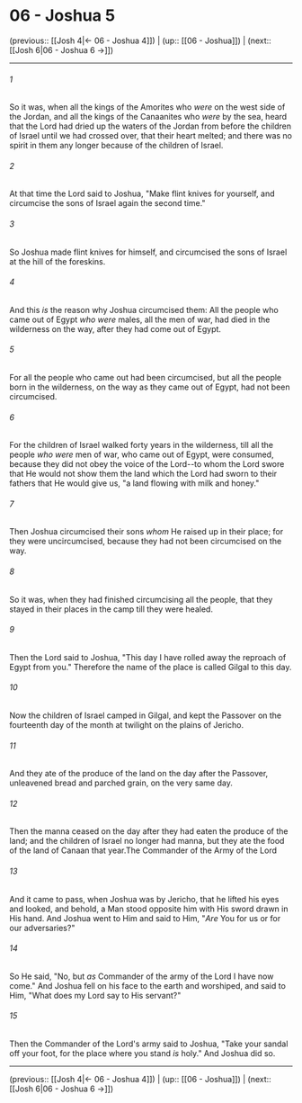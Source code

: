 # 06 - Joshua 5

(previous:: [[Josh 4|← 06 - Joshua 4]]) | (up:: [[06 - Joshua]]) | (next:: [[Josh 6|06 - Joshua 6 →]])

***


###### 1 
So it was, when all the kings of the Amorites who _were_ on the west side of the Jordan, and all the kings of the Canaanites who _were_ by the sea, heard that the Lord had dried up the waters of the Jordan from before the children of Israel until we had crossed over, that their heart melted; and there was no spirit in them any longer because of the children of Israel. 

###### 2 
At that time the Lord said to Joshua, "Make flint knives for yourself, and circumcise the sons of Israel again the second time." 

###### 3 
So Joshua made flint knives for himself, and circumcised the sons of Israel at the hill of the foreskins. 

###### 4 
And this _is_ the reason why Joshua circumcised them: All the people who came out of Egypt _who were_ males, all the men of war, had died in the wilderness on the way, after they had come out of Egypt. 

###### 5 
For all the people who came out had been circumcised, but all the people born in the wilderness, on the way as they came out of Egypt, had not been circumcised. 

###### 6 
For the children of Israel walked forty years in the wilderness, till all the people _who were_ men of war, who came out of Egypt, were consumed, because they did not obey the voice of the Lord--to whom the Lord swore that He would not show them the land which the Lord had sworn to their fathers that He would give us, "a land flowing with milk and honey." 

###### 7 
Then Joshua circumcised their sons _whom_ He raised up in their place; for they were uncircumcised, because they had not been circumcised on the way. 

###### 8 
So it was, when they had finished circumcising all the people, that they stayed in their places in the camp till they were healed. 

###### 9 
Then the Lord said to Joshua, "This day I have rolled away the reproach of Egypt from you." Therefore the name of the place is called Gilgal to this day. 

###### 10 
Now the children of Israel camped in Gilgal, and kept the Passover on the fourteenth day of the month at twilight on the plains of Jericho. 

###### 11 
And they ate of the produce of the land on the day after the Passover, unleavened bread and parched grain, on the very same day. 

###### 12 
Then the manna ceased on the day after they had eaten the produce of the land; and the children of Israel no longer had manna, but they ate the food of the land of Canaan that year.The Commander of the Army of the Lord 

###### 13 
And it came to pass, when Joshua was by Jericho, that he lifted his eyes and looked, and behold, a Man stood opposite him with His sword drawn in His hand. And Joshua went to Him and said to Him, "_Are_ You for us or for our adversaries?" 

###### 14 
So He said, "No, but _as_ Commander of the army of the Lord I have now come." And Joshua fell on his face to the earth and worshiped, and said to Him, "What does my Lord say to His servant?" 

###### 15 
Then the Commander of the Lord's army said to Joshua, "Take your sandal off your foot, for the place where you stand _is_ holy." And Joshua did so.

***

(previous:: [[Josh 4|← 06 - Joshua 4]]) | (up:: [[06 - Joshua]]) | (next:: [[Josh 6|06 - Joshua 6 →]])
